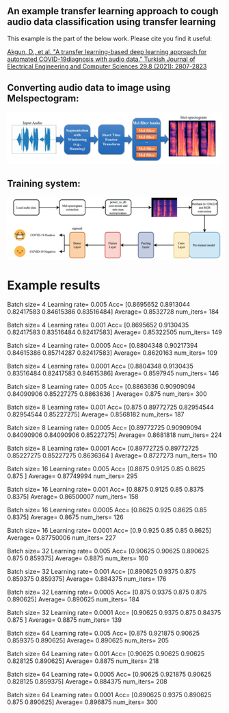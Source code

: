 ## An example transfer learning approach to cough audio data classification using transfer learning

This example is the part of the below work. Please cite you find it useful:

[Akgun, D., et al. "A transfer learning-based deep learning approach for automated COVID-19diagnosis with audio data." Turkish Journal of Electrical Engineering and Computer Sciences 29.8 (2021): 2807-2823](https://journals.tubitak.gov.tr/elektrik/vol29/iss8/15/)

## Converting audio data to image using Melspectogram:

![alt text](images/audio_to_image.jpg)


## Training system:

![alt text](images/system.jpg)



# Example results
Batch size= 4   Learning rate= 0.005  Acc= [0.8695652  0.8913044  0.82417583 0.84615386 0.83516484] Average= 0.8532728  num_iters= 184

Batch size= 4   Learning rate= 0.001  Acc= [0.8695652  0.9130435  0.82417583 0.83516484 0.82417583] Average= 0.85322505  num_iters= 149

Batch size= 4   Learning rate= 0.0005  Acc= [0.8804348  0.90217394 0.84615386 0.85714287 0.82417583] Average= 0.8620163  num_iters= 109

Batch size= 4   Learning rate= 0.0001  Acc= [0.8804348  0.9130435  0.83516484 0.82417583 0.84615386] Average= 0.8597945  num_iters= 146

Batch size= 8   Learning rate= 0.005  Acc= [0.8863636  0.90909094 0.84090906 0.85227275 0.8863636 ] Average= 0.875  num_iters= 300

Batch size= 8   Learning rate= 0.001  Acc= [0.875      0.89772725 0.82954544 0.82954544 0.85227275] Average= 0.8568182  num_iters= 187

Batch size= 8   Learning rate= 0.0005  Acc= [0.89772725 0.90909094 0.84090906 0.84090906 0.85227275] Average= 0.8681818  num_iters= 224

Batch size= 8   Learning rate= 0.0001  Acc= [0.89772725 0.89772725 0.85227275 0.85227275 0.8636364 ] Average= 0.8727273  num_iters= 110

Batch size= 16   Learning rate= 0.005  Acc= [0.8875 0.9125 0.85   0.8625 0.875 ] Average= 0.87749994  num_iters= 295

Batch size= 16   Learning rate= 0.001  Acc= [0.8875 0.9125 0.85   0.8375 0.8375] Average= 0.86500007  num_iters= 158

Batch size= 16   Learning rate= 0.0005  Acc= [0.8625 0.925  0.8625 0.85   0.8375] Average= 0.8675  num_iters= 126

Batch size= 16   Learning rate= 0.0001  Acc= [0.9    0.925  0.85   0.85   0.8625] Average= 0.87750006  num_iters= 227

Batch size= 32   Learning rate= 0.005  Acc= [0.90625  0.90625  0.890625 0.875    0.859375] Average= 0.8875  num_iters= 160

Batch size= 32   Learning rate= 0.001  Acc= [0.890625 0.9375   0.875    0.859375 0.859375] Average= 0.884375  num_iters= 176

Batch size= 32   Learning rate= 0.0005  Acc= [0.875    0.9375   0.875    0.875    0.890625] Average= 0.890625  num_iters= 184

Batch size= 32   Learning rate= 0.0001  Acc= [0.90625 0.9375  0.875   0.84375 0.875  ] Average= 0.8875  num_iters= 139

Batch size= 64   Learning rate= 0.005  Acc= [0.875    0.921875 0.90625  0.859375 0.890625] Average= 0.890625  num_iters= 205

Batch size= 64   Learning rate= 0.001  Acc= [0.90625  0.90625  0.90625  0.828125 0.890625] Average= 0.8875  num_iters= 218

Batch size= 64   Learning rate= 0.0005  Acc= [0.90625  0.921875 0.90625  0.828125 0.859375] Average= 0.884375  num_iters= 208

Batch size= 64   Learning rate= 0.0001  Acc= [0.890625 0.9375   0.890625 0.875    0.890625] Average= 0.896875  num_iters= 300

